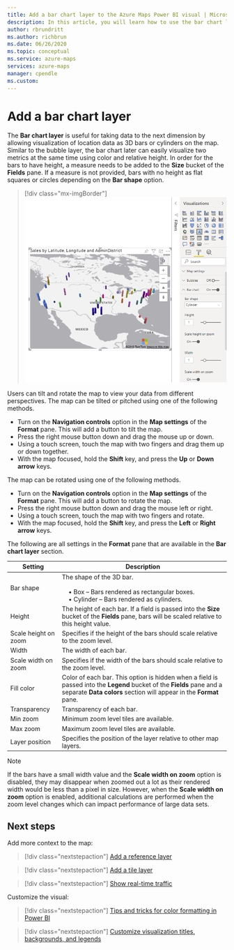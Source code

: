 ```yaml
---
title: Add a bar chart layer to the Azure Maps Power BI visual | Microsoft Azure Maps
description: In this article, you will learn how to use the bar chart layer in the Microsoft Azure Maps visual for Power BI.
author: rbrundritt
ms.author: richbrun
ms.date: 06/26/2020
ms.topic: conceptual
ms.service: azure-maps
services: azure-maps
manager: cpendle
ms.custom: 
---
```


# Add a bar chart layer

The **Bar chart layer** is useful for taking data to the next dimension by allowing visualization of location data as 3D bars or cylinders on the map. Similar to the bubble layer, the bar chart later can easily visualize two metrics at the same time using color and relative height. In order for the bars to have height, a measure needs to be added to the **Size** bucket of the **Fields** pane. If a measure is not provided, bars with no height as flat squares or circles depending on the **Bar shape** option.

> [!div class="mx-imgBorder"]
> ![A map displaying point data using the bar chart layer](media/power-bi-visual/bar-chart-layer-styled.png)

Users can tilt and rotate the map to view your data from different perspectives. The map can be tilted or pitched using one of the following methods.

-   Turn on the **Navigation controls** option in the **Map settings** of the **Format** pane. This will add a button to tilt the map.
-   Press the right mouse button down and drag the mouse up or down.
-   Using a touch screen, touch the map with two fingers and drag them up or down together.
-   With the map focused, hold the **Shift** key, and press the **Up** or **Down arrow** keys.

The map can be rotated using one of the following methods.

-   Turn on the **Navigation controls** option in the **Map settings** of the **Format** pane. This will add a button to rotate the map.
-   Press the right mouse button down and drag the mouse left or right.
-   Using a touch screen, touch the map with two fingers and rotate.
-   With the map focused, hold the **Shift** key, and press the **Left** or **Right arrow** keys.

The following are all settings in the **Format** pane that are available in the **Bar chart layer** section.

| Setting              | Description      |
|----------------------|------------------|
| Bar shape            | The shape of the 3D bar.<br/><br/>&nbsp;&nbsp;&nbsp;&nbsp;• Box – Bars rendered as rectangular boxes.<br/>&nbsp;&nbsp;&nbsp;&nbsp;• Cylinder – Bars rendered as cylinders. |
| Height               | The height of each bar. If a field is passed into the **Size** bucket of the **Fields** pane, bars will be scaled relative to this height value. |
| Scale height on zoom | Specifies if the height of the bars should scale relative to the zoom level. |
| Width                | The width of each bar.  |
| Scale width on zoom  | Specifies if the width of the bars should scale relative to the zoom level.  |
| Fill color           | Color of each bar. This option is hidden when a field is passed into the **Legend** bucket of the **Fields** pane and a separate **Data colors** section will appear in the **Format** pane. |
| Transparency         | Transparency of each bar. |
| Min zoom             | Minimum zoom level tiles are available. |
| Max zoom             | Maximum zoom level tiles are available. |
| Layer position       | Specifies the position of the layer relative to other map layers. |

> [!NOTE]
> If the bars have a small width value and the **Scale width on zoom** option is disabled, they may disappear when zoomed out a lot as their rendered width would be less than a pixel in size. However, when the **Scale width on zoom** option is enabled, additional calculations are performed when the zoom level changes which can impact performance of large data sets.

## Next steps

Add more context to the map:

> [!div class="nextstepaction"]
> [Add a reference layer](power-bi-visual-add-reference-layer.md)

> [!div class="nextstepaction"]
> [Add a tile layer](power-bi-visual-add-tile-layer.md)

> [!div class="nextstepaction"]
> [Show real-time traffic](power-bi-visual-show-real-time-traffic.md)

Customize the visual:

> [!div class="nextstepaction"]
> [Tips and tricks for color formatting in Power BI](https://docs.microsoft.com/power-bi/visuals/service-tips-and-tricks-for-color-formatting)

> [!div class="nextstepaction"]
> [Customize visualization titles, backgrounds, and legends](https://docs.microsoft.com/power-bi/visuals/power-bi-visualization-customize-title-background-and-legend)